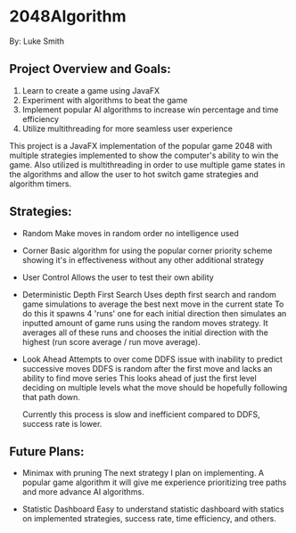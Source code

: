 # 2048Algorithm
By: Luke Smith

## Project Overview and Goals:

1. Learn to create a game using JavaFX
2. Experiment with algorithms to beat the game
3. Implement popular AI algorithms to increase win percentage and time efficiency
4. Utilize multithreading for more seamless user experience

This project is a JavaFX implementation of the popular game 2048 with multiple strategies implemented to show
the computer's ability to win the game. Also utilized is multithreading in order to use multiple game states
in the algorithms and allow the user to hot switch game strategies and algorithm timers.

## Strategies:

- Random
    Make moves in random order no intelligence used

- Corner
    Basic algorithm for using the popular corner priority scheme showing it's
    in effectiveness without any other additional strategy

- User Control
    Allows the user to test their own ability

- Deterministic Depth First Search
    Uses depth first search and random game simulations to average the best next move in the current state
    To do this it spawns 4 'runs' one for each initial direction then simulates an inputted amount of game
    runs using the random moves strategy. It averages all of these runs and chooses the initial direction with
    the highest (run score average / run move average).

- Look Ahead
    Attempts to over come DDFS issue with inability to predict successive moves
    DDFS is random after the first move and lacks an ability to find move series
    This looks ahead of just the first level deciding on multiple levels
    what the move should be hopefully following that path down.

    Currently this process is slow and inefficient compared to DDFS, success rate is lower.

## Future Plans:

- Minimax with pruning
    The next strategy I plan on implementing. A popular game algorithm it will give me experience prioritizing
    tree paths and more advance AI algorithms.

- Statistic Dashboard
    Easy to understand statistic dashboard with statics on implemented strategies, success rate, time efficiency,
    and others.
